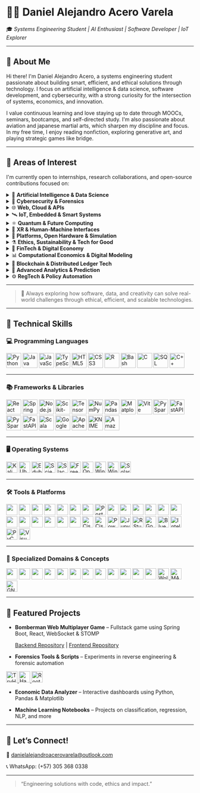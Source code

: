 # 👨‍💻 Daniel Alejandro Acero Varela

🎓 *Systems Engineering Student | AI Enthusiast | Software Developer | IoT Explorer*

---

## 🚀 About Me

Hi there! I'm Daniel Alejandro Acero, a systems engineering student passionate about building smart, efficient, and ethical solutions through technology. I focus on artificial intelligence & data science, software development, and cybersecurity, with a strong curiosity for the intersection of systems, economics, and innovation.

I value continuous learning and love staying up to date through MOOCs, seminars, bootcamps, and self-directed study. I'm also passionate about aviation and japanese martial arts, which sharpen my discipline and focus. In my free time, I enjoy reading nonfiction, exploring generative art, and playing strategic games like bridge.

---

## 🔭 Areas of Interest

I'm currently open to internships, research collaborations, and open-source contributions focused on:

<details>
<summary>🤖 <strong>Artificial Intelligence & Data Science</strong></summary>

- Machine/Deep Learning, NLP, Generative AI, XAI  
- Real-Time Analytics, Big Data, Dashboards  
- Federated Learning, TinyML, Reinforcement Learning  

</details>

<details>
<summary>🔐 <strong>Cybersecurity & Forensics</strong></summary>

- Ethical Hacking, Digital Forensics, Threat Intelligence  
- Zero Trust, SMPC, Post-Quantum Cryptography  
- Secure Boot, TPM, Enclaves, PUFs  

</details>

<details>
<summary>🌐 <strong>Web, Cloud & APIs</strong></summary>

- Fullstack (React, Spring Boot, Node.js)  
- JAMstack, Serverless, GraphQL, STOMP/WebSocket  
- Web3, Edge Architectures, API-first Development  

</details>

<details>
<summary>🛰️ <strong>IoT, Embedded & Smart Systems</strong></summary>

- AIoT, Wearables, LPWAN (LoRa, NB-IoT), Smart Cities  
- Embedded ML (MicroPython, EdgeTPU, Jetson), Power Electronics  
- Reconfigurable Hardware, FPGAs, CPS, MEMS/NEMS  

</details>

<details>
<summary>⚛️ <strong>Quantum & Future Computing</strong></summary>

- Quantum Algorithms, Qiskit, Cirq, IBM Q  
- Hybrid Quantum-Classical Systems, PIM, Memristors  
- Quantum-safe Crypto, QKD, Topological Materials  

</details>

<details>
<summary>🧠 <strong>XR & Human-Machine Interfaces</strong></summary>

- AR/VR, Spatial Computing, Eye/Gesture Tracking  
- Brain-Computer Interfaces (BCI), Neuromorphic AI  
- Mixed Reality, Natural User Interfaces (NUI)  

</details>

<details>
<summary>🧩 <strong>Platforms, Open Hardware & Simulation</strong></summary>

- Raspberry Pi, Jetson Orin, Arduino Portenta, ESP32-S3  
- Simulink/HDL Coder, SystemC, Vivado, PYNQ  
- FreeRTOS, Zephyr, RIOT OS, Yocto Project  

</details>

<details>
<summary>⚗️ <strong>Ethics, Sustainability & Tech for Good</strong></summary>

- Responsible AI, Green Computing, Inclusive Design  
- Open Knowledge, Accessible Tech, Education & Social Impact  
- Cross-disciplinary Innovation (AI + Economics + Policy)  

</details>

<details>
<summary>💸 <strong>FinTech & Digital Economy</strong></summary>

- Cryptocurrencies, Stablecoins, CBDCs  
- DeFi, Smart Contracts, Tokenization (NFTs)  
- Robo-Advisors, Algorithmic Trading, Financial Inclusion  

</details>

<details>
<summary>📊 <strong>Computational Economics & Digital Modeling</strong></summary>

- DSGE Models, Econometrics, Agent-Based Simulation  
- Digital Twin Economies, Open Macroeconomic Models  
- Behavioral Modeling via Data Science & AI  

</details>

<details>
<summary>🔗 <strong>Blockchain & Distributed Ledger Tech</strong></summary>

- Blockchain for Supply Chains, Identity, GovTech  
- Zero-Knowledge Proofs (ZKP), DAOs, Decentralized Governance  
- Web3 Protocols, Interoperability & Trust Frameworks  

</details>

<details>
<summary>🧮 <strong>Advanced Analytics & Prediction</strong></summary>

- Time-Series Forecasting, Anomaly Detection  
- Real-Time Data Pipelines, Event-Driven Economies  
- Decision Intelligence Systems, Digital Experimentation  

</details>

<details>
<summary>⚙️ <strong>RegTech & Policy Automation</strong></summary>

- Regulatory Sandboxes, Compliance-as-Code  
- AI for Policy Evaluation, Smart Regulation Systems  
- Digital Identity, Privacy Engineering, LegalTech  

</details>

---

> 🧹 Always exploring how software, data, and creativity can solve real-world challenges through ethical, efficient, and scalable technologies.

---
## 🧐 Technical Skills

### 💻 Programming Languages
<p align="left">
  <img src="https://cdn.jsdelivr.net/gh/devicons/devicon/icons/python/python-original.svg" title="Python" height="40"/>
  <img src="https://cdn.jsdelivr.net/gh/devicons/devicon/icons/java/java-original.svg" title="Java" height="40"/>
  <img src="https://cdn.jsdelivr.net/gh/devicons/devicon/icons/javascript/javascript-original.svg" title="JavaScript" height="40"/>
  <img src="https://cdn.jsdelivr.net/gh/devicons/devicon/icons/typescript/typescript-original.svg" title="TypeScript" height="40"/>
  <img src="https://cdn.jsdelivr.net/gh/devicons/devicon/icons/html5/html5-original.svg" title="HTML5" height="40"/>
  <img src="https://cdn.jsdelivr.net/gh/devicons/devicon/icons/css3/css3-original.svg" title="CSS3" height="40"/>
  <img src="https://cdn.jsdelivr.net/gh/devicons/devicon/icons/r/r-original.svg" title="R" height="40"/>
  <img src="https://cdn.jsdelivr.net/gh/devicons/devicon/icons/bash/bash-original.svg" title="Bash" height="40"/>
  <img src="https://cdn.jsdelivr.net/gh/devicons/devicon/icons/c/c-original.svg" title="C" height="40"/>
  <img src="https://cdn.jsdelivr.net/gh/devicons/devicon/icons/mysql/mysql-original.svg" title="SQL" height="40"/>
  <img src="https://cdn.jsdelivr.net/gh/devicons/devicon/icons/cplusplus/cplusplus-original.svg" title="C++" height="40"/>

</p>

---

### 📚 Frameworks & Libraries
<p align="left">
  <img src="https://cdn.jsdelivr.net/gh/devicons/devicon/icons/react/react-original.svg" title="React" height="40"/>
  <img src="https://cdn.jsdelivr.net/gh/devicons/devicon/icons/spring/spring-original.svg" title="Spring Boot" height="40"/>
  <img src="https://cdn.jsdelivr.net/gh/devicons/devicon/icons/nodejs/nodejs-original.svg" title="Node.js" height="40"/>
  <img src="https://upload.wikimedia.org/wikipedia/commons/0/05/Scikit_learn_logo_small.svg" title="Scikit-learn" height="40"/>
  <img src="https://upload.wikimedia.org/wikipedia/commons/2/2d/Tensorflow_logo.svg" title="TensorFlow" height="40"/>
  <img src="https://cdn.jsdelivr.net/gh/devicons/devicon/icons/numpy/numpy-original.svg" title="NumPy" height="40"/>
  <img src="https://cdn.jsdelivr.net/gh/devicons/devicon/icons/pandas/pandas-original.svg" title="Pandas" height="40"/>
  <img src="https://cdn.jsdelivr.net/gh/devicons/devicon/icons/matplotlib/matplotlib-original.svg" title="Matplotlib" height="40"/>
  <img src="https://vitejs.dev/logo.svg" title="Vite" height="40"/>
  <img src="https://upload.wikimedia.org/wikipedia/commons/f/f3/Apache_Spark_logo.svg" title="PySpark" height="40"/>
  <img src="https://fastapi.tiangolo.com/img/logo-margin/logo-teal.svg" title="FastAPI" height="40"/>
  <img src="https://cdn.simpleicons.org/ApacheSpark" title="PySpark" height="40"/>
  <img src="https://cdn.simpleicons.org/FastAPI" title="FastAPI" height="40"/>
  <img src="https://cdn.simpleicons.org/Scala" title="Scala" height="40"/>
  <img src="https://cdn.simpleicons.org/GoogleBigQuery" title="Google BigQuery" height="40"/>
  <img src="https://cdn.simpleicons.org/ApacheKafka" title="Apache Kafka" height="40"/>
  <img src="https://cdn.simpleicons.org/Knime" title="KNIME" height="40"/>
  <img src="https://img.shields.io/badge/Amazon%20Redshift-white?style=flat&logo=amazon-redshift&logoColor=purple"
    title="Amazon Redshift" height="40"/>

</p>

---

### 🖥️ Operating Systems
<p align="left">
  <img src="https://img.shields.io/badge/Kali_Linux-557C94?logo=kalilinux&logoColor=white" title="Kali Linux" height="30"/>
  <img src="https://img.shields.io/badge/Ubuntu-E95420?logo=ubuntu&logoColor=white" title="Ubuntu" height="30"/>
  <img src="https://img.shields.io/badge/Edubuntu-E95420?logo=ubuntu&logoColor=white" title="Edubuntu" height="30"/>
  <img src="https://img.shields.io/badge/Scientific_Linux-2B3A42?logo=redhat&logoColor=white" title="Scientific Linux" height="30"/>
  <img src="https://img.shields.io/badge/Slackware-000000?logo=slackware&logoColor=white" title="Slackware Linux" height="30"/>
  <img src="https://img.shields.io/badge/FreeBSD-AB2B28?logo=freebsd&logoColor=white" title="FreeBSD" height="30"/>
  <img src="https://img.shields.io/badge/OpenBSD-F7D708?logo=openbsd&logoColor=black" title="OpenBSD" height="30"/>
  <img src="https://img.shields.io/badge/Windows_Server_(GUI)-0078D6?logo=windows&logoColor=white" title="Windows Server with GUI" height="30"/>
  <img src="https://img.shields.io/badge/Windows_Server_(Core)-0078D6?logo=windows&logoColor=white" title="Windows Server Core (no GUI)" height="30"/>
  <img src="https://img.shields.io/badge/Solaris-FFCC00?logo=sun&logoColor=black" title="Solaris OS" height="30"/>
</p>

---

### 🛠️ Tools & Platforms

<p align="left">
  <a href="https://git-scm.com/"><img src="https://img.shields.io/badge/Git-F05032?logo=git&logoColor=white" height="30"/></a>
  <a href="https://github.com"><img src="https://img.shields.io/badge/GitHub-181717?logo=github&logoColor=white" height="30"/></a>
  <a href="https://www.postgresql.org/"><img src="https://img.shields.io/badge/PostgreSQL-336791?logo=postgresql&logoColor=white" height="30"/></a>
  <a href="https://www.mongodb.com/"><img src="https://img.shields.io/badge/MongoDB-47A248?logo=mongodb&logoColor=white" height="30"/></a>
  <a href="https://mariadb.org/"><img src="https://img.shields.io/badge/MariaDB-003545?logo=mariadb&logoColor=white" height="30"/></a>
  <a href="https://www.docker.com/"><img src="https://img.shields.io/badge/Docker-2496ED?logo=docker&logoColor=white" height="30"/></a>
  <a href="https://www.virtualbox.org/"><img src="https://img.shields.io/badge/VirtualBox-183A61?logo=virtualbox&logoColor=white" height="30"/></a>
  <a href="https://www.postman.com/" target="_blank" rel="noopener"><img src="https://img.shields.io/badge/Postman-FF6C37?style=flat&logo=postman&logoColor=white" title="Postman" height="30"/></a>
  <a href="https://azure.microsoft.com/"><img src="https://img.shields.io/badge/Microsoft%20Azure-0078D4?logo=microsoft-azure&logoColor=white" height="30"/></a>
  <a href="https://aws.amazon.com/"><img src="https://img.shields.io/badge/AWS-232F3E?logo=amazon-aws&logoColor=white" height="30"/></a>
  <a href="https://www.linux.org/"><img src="https://img.shields.io/badge/Linux-FCC624?logo=linux&logoColor=black" height="30"/></a>
  <a href="https://www.microsoft.com/windows"><img src="https://img.shields.io/badge/Windows-0078D6?logo=windows&logoColor=white" height="30"/></a>
  <a href="https://www.apple.com/macos/"><img src="https://img.shields.io/badge/macOS-000000?logo=apple&logoColor=white" height="30"/></a>
  <a href="https://www.android.com/"><img src="https://img.shields.io/badge/Android-3DDC84?logo=android&logoColor=white" height="30"/></a>
  <a href="https://www.latex-project.org/"><img src="https://img.shields.io/badge/LaTeX-008080?logo=latex&logoColor=white" height="30"/></a>
  <a href="https://www.overleaf.com/"><img src="https://img.shields.io/badge/Overleaf-47A141?logo=overleaf&logoColor=white" height="30"/></a>
  <a href="https://www.oracle.com/database/sqldeveloper/"><img src="https://img.shields.io/badge/Oracle-FF0000?logo=oracle&logoColor=white" height="30"/></a>
  <a href="https://www.microsoft.com/microsoft-365"><img src="https://img.shields.io/badge/Microsoft_Office-D83B01?logo=microsoft-office&logoColor=white" height="30"/></a>
  <a href="https://astah.net/"><img src="https://img.shields.io/badge/Astah_UML-1C1C1C?logo=uml&logoColor=white" height="30"/></a>
  <a href="https://www.markdownguide.org/"><img src="https://img.shields.io/badge/Markdown-000000?logo=markdown&logoColor=white" height="30"/></a>
  <a href="https://www.cisco.com/"><img src="https://img.shields.io/badge/Cisco-1BA0D7?logo=cisco&logoColor=white" title="Cisco" height="30"/></a>
  <a href="https://www.netacad.com/courses/packet-tracer"><img src="https://img.shields.io/badge/Packet_Tracer-1BA0D7?logo=cisco&logoColor=white" title="Cisco Packet Tracer" height="30"/></a>
  <a href="https://powerbi.microsoft.com/"><img src="https://img.shields.io/badge/Power_BI-F2C811?logo=powerbi&logoColor=black" title="Power BI" height="30"/></a>
  <a href="https://jupyter.org/"><img src="https://img.shields.io/badge/Jupyter_Notebook-F37626?logo=jupyter&logoColor=white" title="Jupyter Notebook" height="30"/></a>
  <a href="https://posit.co/download/rstudio-desktop/"><img src="https://img.shields.io/badge/RStudio-75AADB?logo=rstudio&logoColor=white" title="RStudio" height="30"/></a>
  <a href="https://cloud.google.com/"> <img src="https://img.shields.io/badge/Google_Cloud-4285F4?logo=googlecloud&logoColor=white" title="Google Cloud" height="30"/></a>
  <a href="https://www.bluej.org/"><img src="https://img.shields.io/badge/BlueJ-002147?logo=java&logoColor=white" title="BlueJ" height="30"/></a>
  <a href="https://www.jetbrains.com/idea/"><img src="https://img.shields.io/badge/IntelliJ_IDEA-000000?logo=intellijidea&logoColor=white" title="IntelliJ IDEA" height="30"/></a>
  <a href="https://www.jetbrains.com/pycharm/"><img src="https://img.shields.io/badge/PyCharm-000000?logo=pycharm&logoColor=white" title="PyCharm" height="30"/></a>
  <a href="https://code.visualstudio.com/"><img src="https://img.shields.io/badge/VS_Code-007ACC?logo=visualstudiocode&logoColor=white" title="Visual Studio Code" height="30"/></a>

</p>

---

### 🧪 Specialized Domains & Concepts
<p align="left">
  <a href="https://www.sympy.org"><img src="https://img.shields.io/badge/SymPy-3776AB?logo=python&logoColor=white" height="30"/></a>
  <a href="https://qiskit.org"><img src="https://img.shields.io/badge/Qiskit-000000?logo=ibm&logoColor=white" height="30"/></a>
  <a href="https://quantum-computing.ibm.com"><img src="https://img.shields.io/badge/IBM_Quantum-054ADA?logo=ibm&logoColor=white" height="30"/></a>
  <a href="https://www.scrum.org"><img src="https://img.shields.io/badge/Scrum-6DB33F?logo=jira&logoColor=white" height="30"/></a>
  <a href="https://kanbanize.com/kanban-resources/getting-started/what-is-kanban"><img src="https://img.shields.io/badge/Kanban-0052CC?logo=trello&logoColor=white" height="30"/></a>
  <a href="https://lean.org"><img src="https://img.shields.io/badge/Lean-003366?logo=leanpub&logoColor=white" height="30"/></a>
  <a href="https://www.strategyzer.com/canvas/business-model-canvas"><img src="https://img.shields.io/badge/Business_Model_Canvas-1C1C1C?logo=visualstudio&logoColor=white" height="30"/></a>
  <a href="https://chat.openai.com"><img src="https://img.shields.io/badge/ChatGPT-10A37F?logo=openai&logoColor=white" height="30"/></a>
  <a href="https://www.anthropic.com/index/claude"><img src="https://img.shields.io/badge/Claude_AI-4B0082?logo=anthropic&logoColor=white" height="30"/></a>
  <a href="https://deepmind.google/technologies/gemini"><img src="https://img.shields.io/badge/Gemini_AI-4285F4?logo=google&logoColor=white" height="30"/></a>
  <a href="https://github.com/deepseek-ai"><img src="https://img.shields.io/badge/DeepSeek_AI-1A1A1A?logo=github&logoColor=white" height="30"/></a>
  <a href="https://x.ai"><img src="https://img.shields.io/badge/Grok_xAI-000000?logo=x&logoColor=white" height="30"/></a>
<a href="https://www.wolfram.com/mathematica/"><img src="https://img.shields.io/badge/Mathematica-DD1100?logo=wolfram&logoColor=white" title="Wolfram Mathematica" height="30"/>
</a>
<a href="https://www.mathworks.com/products/matlab.html">
  <img src="https://img.shields.io/badge/MATLAB-0076A8?logo=mathworks&logoColor=white" title="MATLAB" height="30"/>
</a>
<a href="https://www.gnu.org/software/octave/">
  <img src="https://img.shields.io/badge/GNU_Octave-0790C0?logo=gnu&logoColor=white" title="GNU Octave" height="30"/>
</a>
</p>

---

## 📂 Featured Projects

* **Bomberman Web Multiplayer Game** – Fullstack game using Spring Boot, React, WebSocket & STOMP

  [Backend Repository](https://github.com/Santiago-Cordoba/BombermanARSW-Back) | [Frontend Repository](https://github.com/Santiago-Cordoba/BombermanARSW-Front/tree/develop)

* **Forensics Tools & Scripts** – Experiments in reverse engineering & forensic automation

<a href="https://tryhackme.com">
  <img src="https://img.shields.io/badge/TryHackMe-212C42?logo=tryhackme&logoColor=white" title="TryHackMe" height="30"/>
</a>

<a href="https://www.hackthebox.com/">
  <img src="https://img.shields.io/badge/Hack_The_Box-9FEF00?logo=hackthebox&logoColor=black" title="Hack The Box" height="30"/>
</a>

<a href="https://www.root-me.org/">
  <img src="https://img.shields.io/badge/RootMe-7B16FF?logoColor=white" title="Root Me" height="30"/>
</a>

* **Economic Data Analyzer** – Interactive dashboards using Python, Pandas & Matplotlib

* **Machine Learning Notebooks** – Projects on classification, regression, NLP, and more

---

## 🤝 Let’s Connect!

📧 [danielalejandroacerovarela@outlook.com](mailto:danielalejandroacerovarela@outlook.com)

📞 WhatsApp: (+57) 305 368 0338

---

> “Engineering solutions with code, ethics and impact.”
